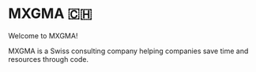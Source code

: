 # MXGMA 🇨🇭

Welcome to MXGMA!

MXGMA is a Swiss consulting company helping companies save time and resources through code.
